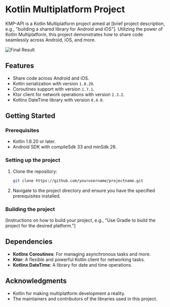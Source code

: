 # Kotlin Multiplatform Project

KMP-API is a Kotlin Multiplatform project aimed at [brief project description, e.g., "building a shared library for Android and iOS"]. Utilizing the power of Kotlin Multiplatform, this project demonstrates how to share code seamlessly across Android, iOS, and more.

![Final Result]((https://github.com/deepakkanyan/KMP-API/blob/master/images/android.png))

## Features

- Share code across Android and iOS.
- Kotlin serialization with version `1.8.20`.
- Coroutines support with version `1.7.1`.
- Ktor client for network operations with version `2.3.2`.
- Kotlinx DateTime library with version `0.4.0`.

## Getting Started

### Prerequisites

- Kotlin 1.8.20 or later.
- Android SDK with compileSdk 33 and minSdk 26.

### Setting up the project

1. Clone the repository:

   ```bash
   git clone https://github.com/yourusername/projectname.git
   ```

2. Navigate to the project directory and ensure you have the specified prerequisites installed.

### Building the project

[Instructions on how to build your project, e.g., "Use Gradle to build the project for the desired platform."]

## Dependencies

- **Kotlinx Coroutines**: For managing asynchronous tasks and more.
- **Ktor**: A flexible and powerful Kotlin client for networking tasks.
- **Kotlinx DateTime**: A library for date and time operations.

## Acknowledgments

- Kotlin for making multiplatform development a reality.
- The maintainers and contributors of the libraries used in this project.
